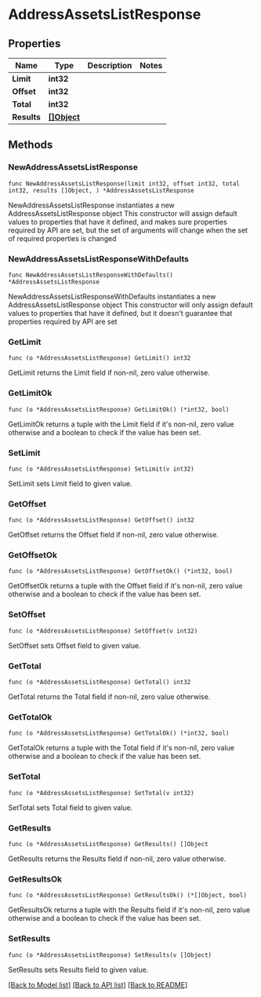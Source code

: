 # AddressAssetsListResponse

## Properties

Name | Type | Description | Notes
------------ | ------------- | ------------- | -------------
**Limit** | **int32** |  | 
**Offset** | **int32** |  | 
**Total** | **int32** |  | 
**Results** | [**[]Object**](Object.md) |  | 

## Methods

### NewAddressAssetsListResponse

`func NewAddressAssetsListResponse(limit int32, offset int32, total int32, results []Object, ) *AddressAssetsListResponse`

NewAddressAssetsListResponse instantiates a new AddressAssetsListResponse object
This constructor will assign default values to properties that have it defined,
and makes sure properties required by API are set, but the set of arguments
will change when the set of required properties is changed

### NewAddressAssetsListResponseWithDefaults

`func NewAddressAssetsListResponseWithDefaults() *AddressAssetsListResponse`

NewAddressAssetsListResponseWithDefaults instantiates a new AddressAssetsListResponse object
This constructor will only assign default values to properties that have it defined,
but it doesn't guarantee that properties required by API are set

### GetLimit

`func (o *AddressAssetsListResponse) GetLimit() int32`

GetLimit returns the Limit field if non-nil, zero value otherwise.

### GetLimitOk

`func (o *AddressAssetsListResponse) GetLimitOk() (*int32, bool)`

GetLimitOk returns a tuple with the Limit field if it's non-nil, zero value otherwise
and a boolean to check if the value has been set.

### SetLimit

`func (o *AddressAssetsListResponse) SetLimit(v int32)`

SetLimit sets Limit field to given value.


### GetOffset

`func (o *AddressAssetsListResponse) GetOffset() int32`

GetOffset returns the Offset field if non-nil, zero value otherwise.

### GetOffsetOk

`func (o *AddressAssetsListResponse) GetOffsetOk() (*int32, bool)`

GetOffsetOk returns a tuple with the Offset field if it's non-nil, zero value otherwise
and a boolean to check if the value has been set.

### SetOffset

`func (o *AddressAssetsListResponse) SetOffset(v int32)`

SetOffset sets Offset field to given value.


### GetTotal

`func (o *AddressAssetsListResponse) GetTotal() int32`

GetTotal returns the Total field if non-nil, zero value otherwise.

### GetTotalOk

`func (o *AddressAssetsListResponse) GetTotalOk() (*int32, bool)`

GetTotalOk returns a tuple with the Total field if it's non-nil, zero value otherwise
and a boolean to check if the value has been set.

### SetTotal

`func (o *AddressAssetsListResponse) SetTotal(v int32)`

SetTotal sets Total field to given value.


### GetResults

`func (o *AddressAssetsListResponse) GetResults() []Object`

GetResults returns the Results field if non-nil, zero value otherwise.

### GetResultsOk

`func (o *AddressAssetsListResponse) GetResultsOk() (*[]Object, bool)`

GetResultsOk returns a tuple with the Results field if it's non-nil, zero value otherwise
and a boolean to check if the value has been set.

### SetResults

`func (o *AddressAssetsListResponse) SetResults(v []Object)`

SetResults sets Results field to given value.



[[Back to Model list]](../README.md#documentation-for-models) [[Back to API list]](../README.md#documentation-for-api-endpoints) [[Back to README]](../README.md)


